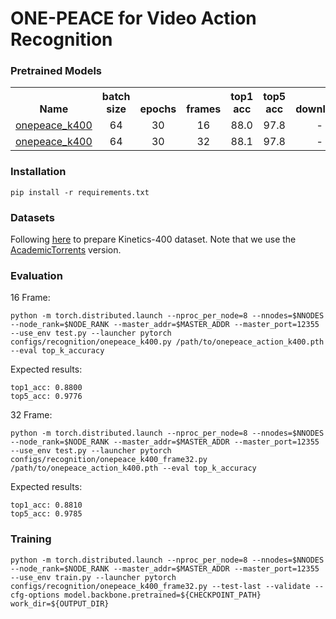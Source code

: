 # ONE-PEACE for Video Action Recognition

### Pretrained Models
<table><tbody>
<!-- START TABLE -->
<!-- TABLE HEADER -->
<th valign="bottom">Name</th>
<th valign="bottom">batch size</th>
<th valign="bottom">epochs</th>
<th valign="bottom">frames</th>
<th valign="bottom">top1 acc</th>
<th valign="bottom">top5 acc</th>
<th valign="bottom">download</th>
<!-- TABLE BODY -->
 <tr><td align="left"><a href="configs/recognition/onepeace_k400.py">onepeace_k400</a></td>
<td align="center">64</td>
<td align="center">30</td>
<td align="center">16</td>
<td align="center">88.0</td>
<td align="center">97.8</td>
<td align="center">-</a></td>
</tr>
<tr><td align="left"><a href="configs/recognition/onepeace_k400_frame32.py">onepeace_k400</a></td>
<td align="center">64</td>
<td align="center">30</td>
<td align="center">32</td>
<td align="center">88.1</td>
<td align="center">97.8</td>
<td align="center">-</a></td>
</tr>
</tbody></table>

### Installation
```
pip install -r requirements.txt
```

### Datasets
Following [here](https://github.com/open-mmlab/mmaction2/blob/main/tools/data/kinetics/README.md) to prepare Kinetics-400 dataset. Note that we use the [AcademicTorrents](https://academictorrents.com/details/184d11318372f70018cf9a72ef867e2fb9ce1d26) version.

### Evaluation
16 Frame:
```
python -m torch.distributed.launch --nproc_per_node=8 --nnodes=$NNODES --node_rank=$NODE_RANK --master_addr=$MASTER_ADDR --master_port=12355 --use_env test.py --launcher pytorch configs/recognition/onepeace_k400.py /path/to/onepeace_action_k400.pth --eval top_k_accuracy
```
Expected results:
```
top1_acc: 0.8800
top5_acc: 0.9776
```

32 Frame:
```
python -m torch.distributed.launch --nproc_per_node=8 --nnodes=$NNODES --node_rank=$NODE_RANK --master_addr=$MASTER_ADDR --master_port=12355 --use_env test.py --launcher pytorch configs/recognition/onepeace_k400_frame32.py /path/to/onepeace_action_k400.pth --eval top_k_accuracy
```
Expected results:
```
top1_acc: 0.8810
top5_acc: 0.9785
```

### Training
```
python -m torch.distributed.launch --nproc_per_node=8 --nnodes=$NNODES --node_rank=$NODE_RANK --master_addr=$MASTER_ADDR --master_port=12355 --use_env train.py --launcher pytorch configs/recognition/onepeace_k400_frame32.py --test-last --validate --cfg-options model.backbone.pretrained=${CHECKPOINT_PATH} work_dir=${OUTPUT_DIR}
```

